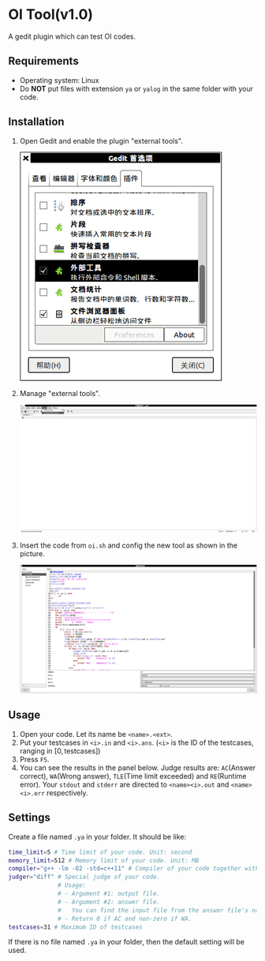 # OI Tool(v1.0)

A gedit plugin which can test OI codes.

## Requirements

- Operating system: Linux
- Do **NOT** put files with extension `ya` or `yalog` in the same folder with your code.

## Installation

1. Open Gedit and enable the plugin "external tools".
   
   ![0.png](0.png)
2. Manage "external tools".
   
   ![2.png](2.png)
3. Insert the code from `oi.sh` and config the new tool as shown in the picture.
   
   ![1.png](1.png)

## Usage

1. Open your code. Let its name be `<name>.<ext>`.
2. Put your testcases in `<i>.in` and `<i>.ans`. (`<i>` is the ID of the testcases, ranging in $[0,\mathrm{testcases}]$)
3. Press `F5`.
4. You can see the results in the panel below.
   Judge results are: `AC`(Answer correct), `WA`(Wrong answer), `TLE`(Time limit exceeded) and `RE`(Runtime error).
   Your `stdout` and `stderr` are directed to `<name><i>.out` and `<name><i>.err` respectively.

## Settings

Create a file named `.ya` in your folder. It should be like:

```sh
time_limit=5 # Time limit of your code. Unit: second
memory_limit=512 # Memory limit of your code. Unit: MB
compiler="g++ -lm -O2 -std=c++11" # Compiler of your code together with the arguments.
judger="diff" # Special judge of your code. 
              # Usage:
              # - Argument #1: output file.
              # - Argument #2: answer file.
              #   You can find the input file from the answer file's name.
              # - Return 0 if AC and non-zero if WA.
testcases=31 # Maximum ID of testcases
```

If there is no file named `.ya` in your folder, then the default setting will be used.
